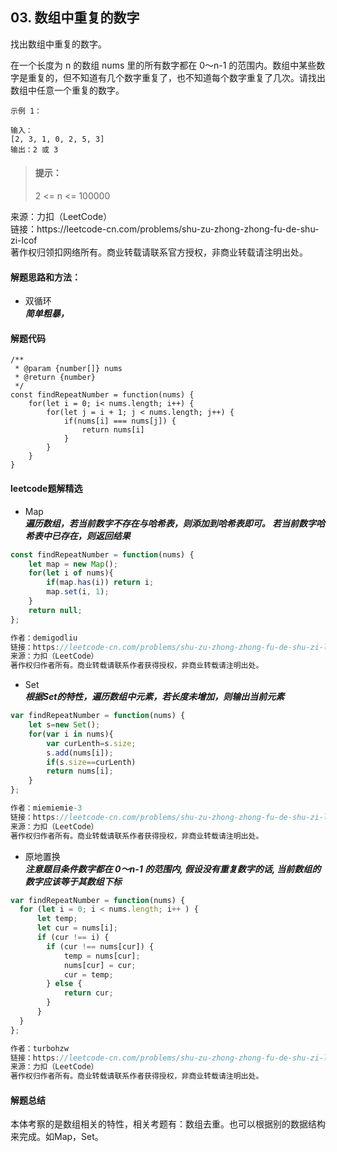 ## 03. 数组中重复的数字

<p>
找出数组中重复的数字。


在一个长度为 n 的数组 nums 里的所有数字都在 0～n-1 的范围内。数组中某些数字是重复的，但不知道有几个数字重复了，也不知道每个数字重复了几次。请找出数组中任意一个重复的数字。
</p>

```
示例 1：

输入：
[2, 3, 1, 0, 2, 5, 3]
输出：2 或 3 
```

> #### 提示： <br>
> 2 <= n <= 100000

<p style="font-size: 14px">
来源：力扣（LeetCode） <br>
链接：https://leetcode-cn.com/problems/shu-zu-zhong-zhong-fu-de-shu-zi-lcof <br>
著作权归领扣网络所有。商业转载请联系官方授权，非商业转载请注明出处。
</p>

#### 解题思路和方法： 
- 双循环  
  **_简单粗暴，_**
  
#### 解题代码
```
/**
 * @param {number[]} nums
 * @return {number}
 */
const findRepeatNumber = function(nums) {
    for(let i = 0; i< nums.length; i++) {
        for(let j = i + 1; j < nums.length; j++) {
            if(nums[i] === nums[j]) {
                return nums[i]
            }
        }
    }
}
```

#### leetcode题解精选
- Map  
  **_遍历数组，若当前数字不存在与哈希表，则添加到哈希表即可。
     若当前数字哈希表中已存在，则返回结果_**
```javascript
const findRepeatNumber = function(nums) {
    let map = new Map();
    for(let i of nums){
        if(map.has(i)) return i;
        map.set(i, 1);
    }
    return null;
};

作者：demigodliu
链接：https://leetcode-cn.com/problems/shu-zu-zhong-zhong-fu-de-shu-zi-lcof/solution/ha-xi-biao-shu-zu-zhong-zhong-fu-de-shu-bh7co/
来源：力扣（LeetCode）
著作权归作者所有。商业转载请联系作者获得授权，非商业转载请注明出处。
```

- Set  
  **_根据Set的特性，遍历数组中元素，若长度未增加，则输出当前元素_**
```javascript
var findRepeatNumber = function(nums) {
    let s=new Set();
    for(var i in nums){
        var curLenth=s.size;
        s.add(nums[i]);
        if(s.size==curLenth)
        return nums[i];
    }
};

作者：miemiemie-3
链接：https://leetcode-cn.com/problems/shu-zu-zhong-zhong-fu-de-shu-zi-lcof/solution/set-by-miemiemie-3/
来源：力扣（LeetCode）
著作权归作者所有。商业转载请联系作者获得授权，非商业转载请注明出处。
```

- 原地置换  
  **_注意题目条件数字都在 0～n-1 的范围内, 假设没有重复数字的话, 当前数组的数字应该等于其数组下标_**
```javascript
var findRepeatNumber = function(nums) {
  for (let i = 0; i < nums.length; i++ ) {
      let temp;
      let cur = nums[i];
      if (cur !== i) {
        if (cur !== nums[cur]) {
            temp = nums[cur];
            nums[cur] = cur;
            cur = temp;
        } else {
            return cur;
        }
      }
  }
};

作者：turbohzw
链接：https://leetcode-cn.com/problems/shu-zu-zhong-zhong-fu-de-shu-zi-lcof/solution/li-yong-tiao-jian-zhi-huan-javascript-by-voq7/
来源：力扣（LeetCode）
著作权归作者所有。商业转载请联系作者获得授权，非商业转载请注明出处。
```

#### 解题总结
  本体考察的是数组相关的特性，相关考题有：数组去重。也可以根据别的数据结构来完成。如Map，Set。

